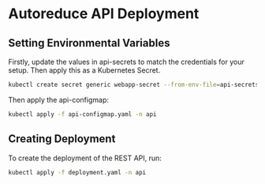 # Autoreduce API Deployment

## Setting Environmental Variables

Firstly, update the values in api-secrets to match the credentials for your setup.
Then apply this as a Kubernetes Secret.
```bash
kubectl create secret generic webapp-secret --from-env-file=api-secrets -n api
```

Then apply the api-configmap:
```bash
kubectl apply -f api-configmap.yaml -n api
```

## Creating Deployment

To create the deployment of the REST API, run:

```bash
kubectl apply -f deployment.yaml -n api
```